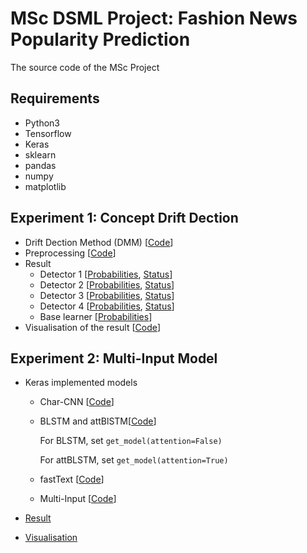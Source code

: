 # MSc DSML Project: Fashion News Popularity Prediction

The source code of the MSc Project

## Requirements

- Python3
- Tensorflow
- Keras
- sklearn
- pandas
- numpy
- matplotlib

## Experiment 1: Concept Drift Dection

- Drift Dection Method (DMM) [[Code](https://github.com/TheSuguser/fashion_news_popularity_prediction/blob/master/concept_drift/DDM.py)]
-  Preprocessing [[Code](https://github.com/TheSuguser/fashion_news_popularity_prediction/blob/master/concept_drift/concept_detector.ipynb)]
- Result
  - Detector 1 [[Probabilities](https://github.com/TheSuguser/fashion_news_popularity_prediction/blob/master/result/concept_drift/detector_1/prob.npy), [Status](https://github.com/TheSuguser/fashion_news_popularity_prediction/blob/master/result/concept_drift/detector_1/stat.npy)]
  - Detector 2 [[Probabilities](https://github.com/TheSuguser/fashion_news_popularity_prediction/blob/master/result/concept_drift/detector_2/prob.npy), [Status](https://github.com/TheSuguser/fashion_news_popularity_prediction/blob/master/result/concept_drift/detector_2/stat.npy)]
  - Detector 3 [[Probabilities](https://github.com/TheSuguser/fashion_news_popularity_prediction/blob/master/result/concept_drift/detector_3/prob.npy), [Status](https://github.com/TheSuguser/fashion_news_popularity_prediction/blob/master/result/concept_drift/detector_3/stat.npy)]
  - Detector 4 [[Probabilities](https://github.com/TheSuguser/fashion_news_popularity_prediction/blob/master/result/concept_drift/detector_4/prob.npy), [Status](https://github.com/TheSuguser/fashion_news_popularity_prediction/blob/master/result/concept_drift/detector_4/stat.npy)]
  - Base learner [[Probabilities](https://github.com/TheSuguser/fashion_news_popularity_prediction/blob/master/result/concept_drift/y_pred_base_learner.npy)]
- Visualisation of the result [[Code]()]

## Experiment 2: Multi-Input Model

- Keras implemented models

  - Char-CNN [[Code](https://github.com/TheSuguser/fashion_news_popularity_prediction/blob/master/deep_models/char_cnn/train_keras.ipynb)]

  - BLSTM and attBlSTM[[Code](https://github.com/TheSuguser/fashion_news_popularity_prediction/blob/master/deep_models/bilstm(attention)/train_keras.ipynb)]

    For BLSTM, set ``get_model(attention=False)``

    For attBLSTM, set ``get_model(attention=True)``

  - fastText [[Code](https://github.com/TheSuguser/fashion_news_popularity_prediction/blob/master/deep_models/fasttext/train_keras.ipynb)]

  - Multi-Input [[Code](https://github.com/TheSuguser/fashion_news_popularity_prediction/blob/master/deep_models/multi-input/train_keras.ipynb)]

- [Result]()

- [Visualisation]()